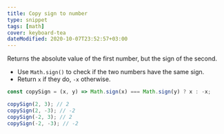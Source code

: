 ```yaml
---
title: Copy sign to number
type: snippet
tags: [math]
cover: keyboard-tea
dateModified: 2020-10-07T23:52:57+03:00
---
```


Returns the absolute value of the first number, but the sign of the second.

- Use `Math.sign()` to check if the two numbers have the same sign.
- Return `x` if they do, `-x` otherwise.

```js
const copySign = (x, y) => Math.sign(x) === Math.sign(y) ? x : -x;
```

```js
copySign(2, 3); // 2
copySign(2, -3); // -2
copySign(-2, 3); // 2
copySign(-2, -3); // -2
```
